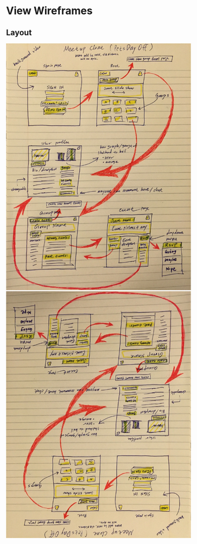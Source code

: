 # View Wireframes

## Layout
![chicken-scratch]
![chicken-scratch2]


[chicken-scratch]: ./wireframes/IMG_2.JPG
[chicken-scratch2]: ./wireframes/IMG_3.JPG
